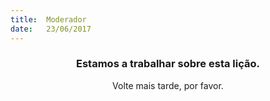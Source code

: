 ```yaml
---
title:  Moderador
date:   23/06/2017
---
```


### <center>Estamos a trabalhar sobre esta lição.</center>
<center>Volte mais tarde, por favor.</center>
